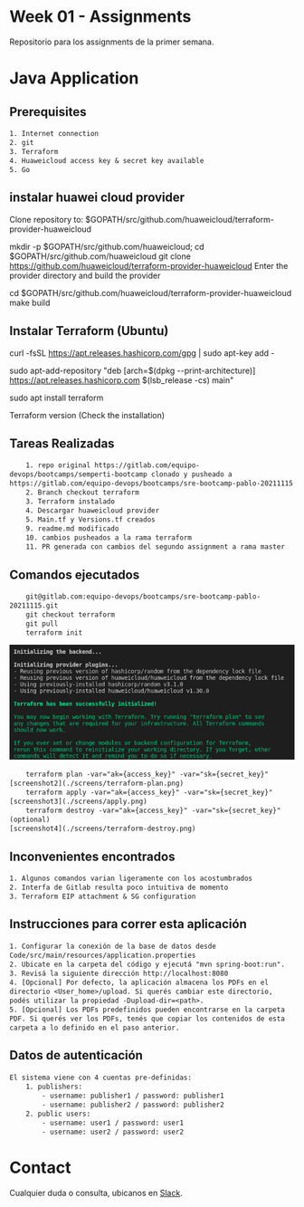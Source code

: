 # Week 01 - Assignments
Repositorio para los assignments de la primer semana.

# Java Application

## Prerequisites

	1. Internet connection
	2. git
	3. Terraform
	4. Huaweicloud access key & secret key available
	5. Go

## instalar huawei cloud provider
Clone repository to: $GOPATH/src/github.com/huaweicloud/terraform-provider-huaweicloud

mkdir -p $GOPATH/src/github.com/huaweicloud; cd $GOPATH/src/github.com/huaweicloud
git clone https://github.com/huaweicloud/terraform-provider-huaweicloud
Enter the provider directory and build the provider

cd $GOPATH/src/github.com/huaweicloud/terraform-provider-huaweicloud
make build

## Instalar Terraform (Ubuntu)
curl -fsSL https://apt.releases.hashicorp.com/gpg | sudo apt-key add -

sudo apt-add-repository "deb [arch=$(dpkg --print-architecture)] https://apt.releases.hashicorp.com $(lsb_release -cs) main"

sudo apt install terraform

Terraform version (Check the installation)

## Tareas Realizadas
```
	1. repo original https://gitlab.com/equipo-devops/bootcamps/semperti-bootcamp clonado y pusheado a https://gitlab.com/equipo-devops/bootcamps/sre-bootcamp-pablo-20211115	
	2. Branch checkout terraform
	3. Terraform instalado
	4. Descargar huaweicloud provider
	5. Main.tf y Versions.tf creados
	9. readme.md modificado 
	10. cambios pusheados a la rama terraform
	11. PR generada con cambios del segundo assignment a rama master
```
## Comandos ejecutados
```
	git@gitlab.com:equipo-devops/bootcamps/sre-bootcamp-pablo-20211115.git
	git checkout terraform
	git pull
	terraform init
```
![screenshot1](./screens/terraform-init.png)
```
	terraform plan -var="ak={access_key}" -var="sk={secret_key}"
[screenshot2](./screens/terraform-plan.png)
	terraform apply -var="ak={access_key}" -var="sk={secret_key}"
[screenshot3](./screens/apply.png)
	terraform destroy -var="ak={access_key}" -var="sk={secret_key}" (optional)
[screenshot4](./screens/terraform-destroy.png)
```

## Inconvenientes encontrados

	1. Algunos comandos varian ligeramente con los acostumbrados
	2. Interfa de Gitlab resulta poco intuitiva de momento
	3. Terraform EIP attachment & SG configuration

## Instrucciones para correr esta aplicación

	1. Configurar la conexión de la base de datos desde Code/src/main/resources/application.properties
	2. Ubicate en la carpeta del código y ejecutá "mvn spring-boot:run".
	3. Revisá la siguiente dirección http://localhost:8080
	4. [Opcional] Por defecto, la aplicación almacena los PDFs en el directorio <User_home>/upload. Si querés cambiar este directorio, podés utilizar la propiedad -Dupload-dir=<path>.
	5. [Opcional] Los PDFs predefinidos pueden encontrarse en la carpeta PDF. Si querés ver los PDFs, tenés que copiar los contenidos de esta carpeta a lo definido en el paso anterior.

## Datos de autenticación

	El sistema viene con 4 cuentas pre-definidas:
		1. publishers:
			- username: publisher1 / password: publisher1
			- username: publisher2 / password: publisher2
		2. public users:
			- username: user1 / password: user1
			- username: user2 / password: user2
            
# Contact

Cualquier duda o consulta, ubicanos en [Slack](https://semperti.slack.com).
